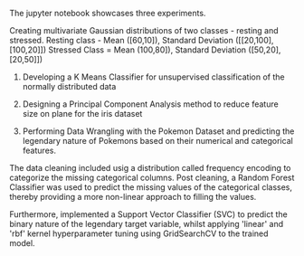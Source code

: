 The jupyter notebook showcases three experiments.

Creating multivariate Gaussian distributions of two classes - resting and stressed.
Resting class - Mean ([60,10]), Standard Deviation ([[20,100],[100,20]])
Stressed Class = Mean (100,80]), Standard Deviation ([50,20],[20,50]])

1) Developing a K Means Classifier for unsupervised classification of the normally distributed data

2) Designing a Principal Component Analysis method to reduce feature size on plane for the iris dataset

3) Performing Data Wrangling with the Pokemon Dataset and predicting the legendary nature of Pokemons based on their numerical and categorical features.

The data cleaning included usig a distribution called frequency encoding to categorize the missing categorical columns. Post cleaning, a Random Forest Classifier was used to predict the missing values of the categorical classes, thereby providing a more non-linear approach to filling the values.

Furthermore, implemented a Support Vector Classifier (SVC) to predict the binary nature of the legendary target variable, whilst applying 'linear' and 'rbf' kernel hyperparameter tuning using GridSearchCV to the trained model.
